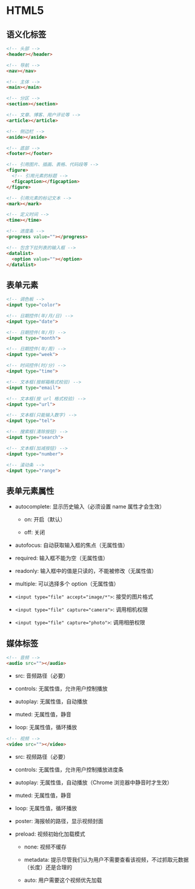 # HTML5

## 语义化标签

```html
<!-- 头部 -->
<header></header>

<!-- 导航 -->
<nav></nav>

<!-- 主体 -->
<main></main>

<!-- 分区 -->
<section></section>

<!-- 文章、博客、用户评论等 -->
<article></article>

<!-- 侧边栏 -->
<aside></aside>

<!-- 底部 -->
<footer></footer>
```

```html
<!-- 引用图片、插画、表格、代码段等 -->
<figure>
  <!-- 引用元素的标题 -->
  <figcaption></figcaption>
</figure>

<!-- 引用元素的标记文本 -->
<mark></mark>

<!-- 定义时间 -->
<time></time>

<!-- 进度条 -->
<progress value=""></progress>

<!-- 包含下拉列表的输入框 -->
<datalist>
  <option value=""></option>
</datalist>
```

## 表单元素

```html
<!-- 调色板 -->
<input type="color">

<!-- 日期控件(年/月/日) -->
<input type="date">

<!-- 日期控件(年/月) -->
<input type="month">

<!-- 日期控件(年/周) -->
<input type="week">

<!-- 时间控件(时/分) -->
<input type="time">

<!-- 文本框(按邮箱格式校验) -->
<input type="email">

<!-- 文本框(按 url 格式校验) -->
<input type="url">

<!-- 文本框(只能输入数字) -->
<input type="tel">

<!-- 搜索框(清除按钮) -->
<input type="search">

<!-- 文本框(加减按钮) -->
<input type="number">

<!-- 滚动条 -->
<input type="range">
```

## 表单元素属性

- autocomplete: 显示历史输入（必须设置 name 属性才会生效）

  - on: 开启（默认）

  - off: 关闭

- autofocus: 自动获取输入框的焦点（无属性值）

- required: 输入框不能为空（无属性值）

- readonly: 输入框中的值是只读的，不能被修改（无属性值）

- multiple: 可以选择多个 option（无属性值）

- `<input type="file" accept="image/*">`: 接受的图片格式

- `<input type="file" capture="camera">`: 调用相机权限

- `<input type="file" capture="photo">`: 调用相册权限

## 媒体标签

```html
<!-- 音频 -->
<audio src=""></audio>
```

- src: 音频路径（必要）

- controls: 无属性值，允许用户控制播放

- autoplay: 无属性值，自动播放

- muted: 无属性值，静音

- loop: 无属性值，循环播放



```html
<!-- 视频 -->
<video src=""></video>
```

- src: 视频路径（必要）

- controls: 无属性值，允许用户控制播放进度条

- autoplay: 无属性值，自动播放（Chrome 浏览器中静音时才生效）

- muted: 无属性值，静音

- loop: 无属性值，循环播放

- poster: 海报帧的路径，显示视频封面

- preload: 视频初始化加载模式

  - none: 视频不缓存

  - metadata: 提示尽管我们认为用户不需要查看该视频，不过抓取元数据（长度）还是合理的

  - auto: 用户需要这个视频优先加载
